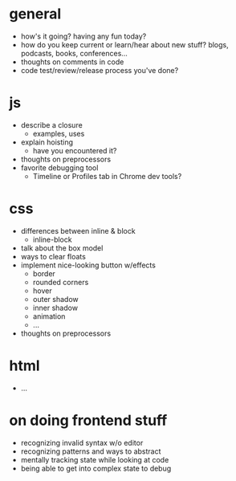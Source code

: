 # general

* how's it going? having any fun today?
* how do you keep current or learn/hear about new stuff? blogs, podcasts, books, conferences...
* thoughts on comments in code
* code test/review/release process you've done?


# js

* describe a closure
  * examples, uses
* explain hoisting
  * have you encountered it?
* thoughts on preprocessors
* favorite debugging tool
  * Timeline or Profiles tab in Chrome dev tools?


# css

* differences between inline & block
  * inline-block
* talk about the box model
* ways to clear floats
* implement nice-looking button w/effects
  * border
  * rounded corners
  * hover
  * outer shadow
  * inner shadow
  * animation
  * ...
* thoughts on preprocessors


# html

* ...


# on doing frontend stuff

* recognizing invalid syntax w/o editor
* recognizing patterns and ways to abstract
* mentally tracking state while looking at code
* being able to get into complex state to debug

